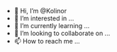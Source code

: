 - 👋 Hi, I’m @Kolinor
- 👀 I’m interested in ...
- 🌱 I’m currently learning ...
- 💞️ I’m looking to collaborate on ...
- 📫 How to reach me ...

<!---
Kolinor/Kolinor is a ✨ special ✨ repository because its `README.md` (this file) appears on your GitHub profile.
You can click the Preview link to take a look at your changes.
--->
